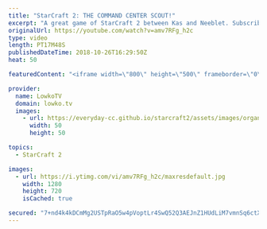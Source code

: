 ```yaml
---
title: "StarCraft 2: THE COMMAND CENTER SCOUT!"
excerpt: "A great game of StarCraft 2 between Kas and Neeblet. Subscribe for more videos: http://lowko.tv/youtube Massive Neural Parasite: https://goo.gl/yX3tHx  While Neeblet is definitely the more succesful player, Kas decides to commit to a base race which Neeb definitely did not expect.  Support me on Patreon:"
originalUrl: https://youtube.com/watch?v=amv7RFg_h2c
type: video
length: PT17M48S
publishedDateTime: 2018-10-26T16:29:50Z
heat: 50

featuredContent: "<iframe width=\"800\" height=\"500\" frameborder=\"0\" src=\"https://www.youtube.com/embed/amv7RFg_h2c\" allow=\"accelerometer; autoplay; encrypted-media; gyroscope; picture-in-picture\" allowfullscreen></iframe>"

provider:
  name: LowkoTV
  domain: lowko.tv
  images:
    - url: https://everyday-cc.github.io/starcraft2/assets/images/organizations/lowko.tv-50x50.jpg
      width: 50
      height: 50

topics:
  - StarCraft 2

images:
  - url: https://i.ytimg.com/vi/amv7RFg_h2c/maxresdefault.jpg
    width: 1280
    height: 720
    isCached: true

secured: "7+nd4k4kDCmMg2USTpRaO5w4pVoptLr4SwQ52Q3AEJnZ1HUdLiM7vmnSq6ctXQzkCgpNV2t4bxcGO0lJ/M3L8zFeL38X+Qw6F0Sd20xrYt6kDXKcB7r9lggAl5hwDbJaB36by2iI5ZGxlsJQ7QLiBU2vCSHCgXSKKVQr5dLDfTscjJfol6314dKADr20y+NpmCiljGU3W+IPYIn0kvSn692Zbopc8aX6BZloeOjAMq/i2J3JmDpJurzdZawrtsz/FUsck4KWp72V7MwBysCm66HK3sB/7TPDsf+T0T/3TU5nw0FLNFpqym/raVNCINkuBzrOztAlGz1OfRcy+oVOmiGKmWriOjKrj3HK0f4Gti8X67FysFa8k1+lgFt4bORzlj8RuPkqNonpUmJGK4+CcWPbQoEy2G0QAxMS4kh492A=;Z1n67if8kQ3XQI0EW/8I/Q=="
---
```


